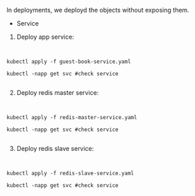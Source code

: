In deployments, we deployd the objects without exposing them.

- Service

1. Deploy app service:

<pre><code>

kubectl apply -f guest-book-service.yaml

kubectl -napp get svc #check service

</code></pre>

2. Deploy redis master service:

<pre><code>

kubectl apply -f redis-master-service.yaml

kubectl -napp get svc #check service

</code></pre>

3. Deploy redis slave service:

<pre><code>

kubectl apply -f redis-slave-service.yaml

kubectl -napp get svc #check service

</code></pre>
